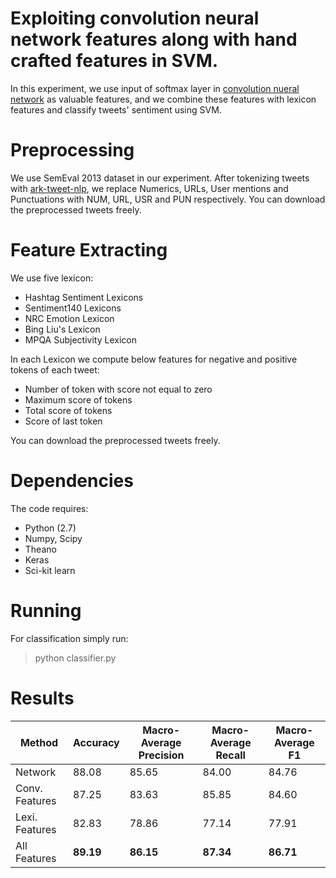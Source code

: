 <script type="text/javascript" src="https://cdn.mathjax.org/mathjax/latest/MathJax.js?config=TeX-AMS_HTML"></script>
# Exploiting convolution neural network features along with hand crafted features in SVM.
In this experiment, we use input of softmax layer in [convolution nueral network][1] as valuable features, and we combine these features with lexicon features and classify tweets' sentiment using SVM.

# Preprocessing
We use SemEval 2013 dataset in our experiment. After tokenizing tweets with [ark-tweet-nlp][2], we replace Numerics, URLs, User mentions and Punctuations with NUM, URL, USR and PUN respectively. You can download the preprocessed tweets freely.

# Feature Extracting
We use five lexicon:
- Hashtag Sentiment Lexicons
- Sentiment140 Lexicons
- NRC Emotion Lexicon
- Bing Liu's Lexicon
- MPQA Subjectivity Lexicon

In each Lexicon we compute below features for negative and positive tokens of each tweet:
- Number of token with score not equal to zero
- Maximum score of tokens
- Total score of tokens
- Score of last token

You can download the preprocessed tweets freely.

# Dependencies
The code requires:
- Python (2.7)
- Numpy, Scipy
- Theano
- Keras
- Sci-kit learn

# Running
For classification simply run:
> python classifier.py

# Results
| Method         | Accuracy      | Macro-Average Precision  | Macro-Average Recall  | Macro-Average F1  |
| -------------- | ------------- | ------------------------ | --------------------- | ----------------- |
| Network        |     88.08     |           85.65          |          84.00        |        84.76      |
| Conv. Features |     87.25     |           83.63          |          85.85        |        84.60      |
| Lexi. Features |     82.83     |           78.86          |          77.14        |        77.91      |
| All Features   |   **89.19**   |         **86.15**        |        **87.34**      |      **86.71**    |



[1]: http://arxiv.org/abs/1408.5882
[2]: http://www.cs.cmu.edu/~ark/TweetNLP/
